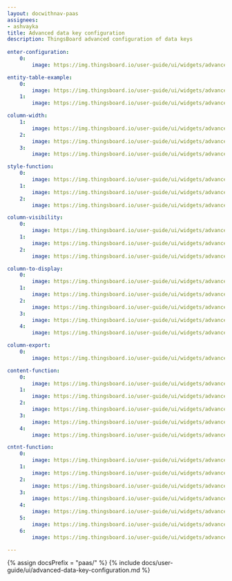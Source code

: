 ```yaml
---
layout: docwithnav-paas
assignees:
- ashvayka
title: Advanced data key configuration
description: ThingsBoard advanced configuration of data keys
  
enter-configuration:
    0:
        image: https://img.thingsboard.io/user-guide/ui/widgets/advanced-datakey/1.png

entity-table-example:
    0:
        image: https://img.thingsboard.io/user-guide/ui/widgets/advanced-datakey/entity-table-example.png
    1:
        image: https://img.thingsboard.io/user-guide/ui/widgets/advanced-datakey/entity-table-example-1.png

column-width:
    1:
        image: https://img.thingsboard.io/user-guide/ui/widgets/advanced-datakey/column-width.png
    2:
        image: https://img.thingsboard.io/user-guide/ui/widgets/advanced-datakey/column-width-1.png
    3:
        image: https://img.thingsboard.io/user-guide/ui/widgets/advanced-datakey/column-width-2.png

style-function:
    0:
        image: https://img.thingsboard.io/user-guide/ui/widgets/advanced-datakey/style-function.png
    1:
        image: https://img.thingsboard.io/user-guide/ui/widgets/advanced-datakey/style-function-1.png
    2:
        image: https://img.thingsboard.io/user-guide/ui/widgets/advanced-datakey/style-function-2.png

column-visibility:
    0:
        image: https://img.thingsboard.io/user-guide/ui/widgets/advanced-datakey/column-visibility.png
    1:
        image: https://img.thingsboard.io/user-guide/ui/widgets/advanced-datakey/column-visibility-1.png
    2:
        image: https://img.thingsboard.io/user-guide/ui/widgets/advanced-datakey/column-visibility-2.png

column-to-display:
    0:
        image: https://img.thingsboard.io/user-guide/ui/widgets/advanced-datakey/column-to-display.png
    1:
        image: https://img.thingsboard.io/user-guide/ui/widgets/advanced-datakey/column-to-display-1.png
    2:
        image: https://img.thingsboard.io/user-guide/ui/widgets/advanced-datakey/column-to-display-2.png
    3:
        image: https://img.thingsboard.io/user-guide/ui/widgets/advanced-datakey/column-to-display-3.png
    4:
        image: https://img.thingsboard.io/user-guide/ui/widgets/advanced-datakey/column-to-display-4.png

column-export:
    0:
        image: https://img.thingsboard.io/user-guide/ui/widgets/advanced-datakey/column-export.png

content-function:
    0:
        image: https://img.thingsboard.io/user-guide/ui/widgets/advanced-datakey/content-function.png
    1:
        image: https://img.thingsboard.io/user-guide/ui/widgets/advanced-datakey/content-function-1.png
    2:
        image: https://img.thingsboard.io/user-guide/ui/widgets/advanced-datakey/content-function-2.png
    3:
        image: https://img.thingsboard.io/user-guide/ui/widgets/advanced-datakey/content-function-3.png
    4:
        image: https://img.thingsboard.io/user-guide/ui/widgets/advanced-datakey/content-function-4.png

cntnt-function:
    0:
        image: https://img.thingsboard.io/user-guide/ui/widgets/advanced-datakey/cntnt-function.png
    1:
        image: https://img.thingsboard.io/user-guide/ui/widgets/advanced-datakey/content-function-1.png
    2:
        image: https://img.thingsboard.io/user-guide/ui/widgets/advanced-datakey/cntnt-function-0.png
    3:
        image: https://img.thingsboard.io/user-guide/ui/widgets/advanced-datakey/cntnt-function-1.png
    4:
        image: https://img.thingsboard.io/user-guide/ui/widgets/advanced-datakey/cntnt-function-2.png
    5:
        image: https://img.thingsboard.io/user-guide/ui/widgets/advanced-datakey/cntnt-function-3.png
    6:
        image: https://img.thingsboard.io/user-guide/ui/widgets/advanced-datakey/cntnt-function-4.png

---
```


{% assign docsPrefix = "paas/" %}
{% include docs/user-guide/ui/advanced-data-key-configuration.md %}